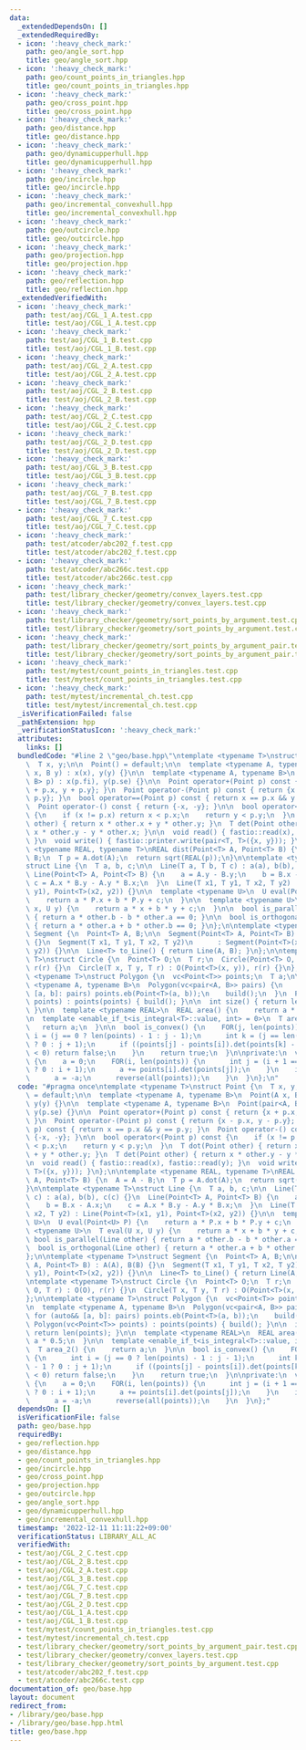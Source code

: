 ```yaml
---
data:
  _extendedDependsOn: []
  _extendedRequiredBy:
  - icon: ':heavy_check_mark:'
    path: geo/angle_sort.hpp
    title: geo/angle_sort.hpp
  - icon: ':heavy_check_mark:'
    path: geo/count_points_in_triangles.hpp
    title: geo/count_points_in_triangles.hpp
  - icon: ':heavy_check_mark:'
    path: geo/cross_point.hpp
    title: geo/cross_point.hpp
  - icon: ':heavy_check_mark:'
    path: geo/distance.hpp
    title: geo/distance.hpp
  - icon: ':heavy_check_mark:'
    path: geo/dynamicupperhull.hpp
    title: geo/dynamicupperhull.hpp
  - icon: ':heavy_check_mark:'
    path: geo/incircle.hpp
    title: geo/incircle.hpp
  - icon: ':heavy_check_mark:'
    path: geo/incremental_convexhull.hpp
    title: geo/incremental_convexhull.hpp
  - icon: ':heavy_check_mark:'
    path: geo/outcircle.hpp
    title: geo/outcircle.hpp
  - icon: ':heavy_check_mark:'
    path: geo/projection.hpp
    title: geo/projection.hpp
  - icon: ':heavy_check_mark:'
    path: geo/reflection.hpp
    title: geo/reflection.hpp
  _extendedVerifiedWith:
  - icon: ':heavy_check_mark:'
    path: test/aoj/CGL_1_A.test.cpp
    title: test/aoj/CGL_1_A.test.cpp
  - icon: ':heavy_check_mark:'
    path: test/aoj/CGL_1_B.test.cpp
    title: test/aoj/CGL_1_B.test.cpp
  - icon: ':heavy_check_mark:'
    path: test/aoj/CGL_2_A.test.cpp
    title: test/aoj/CGL_2_A.test.cpp
  - icon: ':heavy_check_mark:'
    path: test/aoj/CGL_2_B.test.cpp
    title: test/aoj/CGL_2_B.test.cpp
  - icon: ':heavy_check_mark:'
    path: test/aoj/CGL_2_C.test.cpp
    title: test/aoj/CGL_2_C.test.cpp
  - icon: ':heavy_check_mark:'
    path: test/aoj/CGL_2_D.test.cpp
    title: test/aoj/CGL_2_D.test.cpp
  - icon: ':heavy_check_mark:'
    path: test/aoj/CGL_3_B.test.cpp
    title: test/aoj/CGL_3_B.test.cpp
  - icon: ':heavy_check_mark:'
    path: test/aoj/CGL_7_B.test.cpp
    title: test/aoj/CGL_7_B.test.cpp
  - icon: ':heavy_check_mark:'
    path: test/aoj/CGL_7_C.test.cpp
    title: test/aoj/CGL_7_C.test.cpp
  - icon: ':heavy_check_mark:'
    path: test/atcoder/abc202_f.test.cpp
    title: test/atcoder/abc202_f.test.cpp
  - icon: ':heavy_check_mark:'
    path: test/atcoder/abc266c.test.cpp
    title: test/atcoder/abc266c.test.cpp
  - icon: ':heavy_check_mark:'
    path: test/library_checker/geometry/convex_layers.test.cpp
    title: test/library_checker/geometry/convex_layers.test.cpp
  - icon: ':heavy_check_mark:'
    path: test/library_checker/geometry/sort_points_by_argument.test.cpp
    title: test/library_checker/geometry/sort_points_by_argument.test.cpp
  - icon: ':heavy_check_mark:'
    path: test/library_checker/geometry/sort_points_by_argument_pair.test.cpp
    title: test/library_checker/geometry/sort_points_by_argument_pair.test.cpp
  - icon: ':heavy_check_mark:'
    path: test/mytest/count_points_in_triangles.test.cpp
    title: test/mytest/count_points_in_triangles.test.cpp
  - icon: ':heavy_check_mark:'
    path: test/mytest/incremental_ch.test.cpp
    title: test/mytest/incremental_ch.test.cpp
  _isVerificationFailed: false
  _pathExtension: hpp
  _verificationStatusIcon: ':heavy_check_mark:'
  attributes:
    links: []
  bundledCode: "#line 2 \"geo/base.hpp\"\ntemplate <typename T>\nstruct Point {\n\
    \  T x, y;\n\n  Point() = default;\n\n  template <typename A, typename B>\n  Point(A\
    \ x, B y) : x(x), y(y) {}\n\n  template <typename A, typename B>\n  Point(pair<A,\
    \ B> p) : x(p.fi), y(p.se) {}\n\n  Point operator+(Point p) const { return {x\
    \ + p.x, y + p.y}; }\n  Point operator-(Point p) const { return {x - p.x, y -\
    \ p.y}; }\n  bool operator==(Point p) const { return x == p.x && y == p.y; }\n\
    \  Point operator-() const { return {-x, -y}; }\n\n  bool operator<(Point p) const\
    \ {\n    if (x != p.x) return x < p.x;\n    return y < p.y;\n  }\n  T dot(Point\
    \ other) { return x * other.x + y * other.y; }\n  T det(Point other) { return\
    \ x * other.y - y * other.x; }\n\n  void read() { fastio::read(x), fastio::read(y);\
    \ }\n  void write() { fastio::printer.write(pair<T, T>({x, y})); }\n};\n\ntemplate\
    \ <typename REAL, typename T>\nREAL dist(Point<T> A, Point<T> B) {\n  A = A -\
    \ B;\n  T p = A.dot(A);\n  return sqrt(REAL(p));\n}\n\ntemplate <typename T>\n\
    struct Line {\n  T a, b, c;\n\n  Line(T a, T b, T c) : a(a), b(b), c(c) {}\n \
    \ Line(Point<T> A, Point<T> B) {\n    a = A.y - B.y;\n    b = B.x - A.x;\n   \
    \ c = A.x * B.y - A.y * B.x;\n  }\n  Line(T x1, T y1, T x2, T y2) : Line(Point<T>(x1,\
    \ y1), Point<T>(x2, y2)) {}\n\n  template <typename U>\n  U eval(Point<U> P) {\n\
    \    return a * P.x + b * P.y + c;\n  }\n\n  template <typename U>\n  T eval(U\
    \ x, U y) {\n    return a * x + b * y + c;\n  }\n\n  bool is_parallel(Line other)\
    \ { return a * other.b - b * other.a == 0; }\n\n  bool is_orthogonal(Line other)\
    \ { return a * other.a + b * other.b == 0; }\n};\n\ntemplate <typename T>\nstruct\
    \ Segment {\n  Point<T> A, B;\n\n  Segment(Point<T> A, Point<T> B) : A(A), B(B)\
    \ {}\n  Segment(T x1, T y1, T x2, T y2)\n      : Segment(Point<T>(x1, y1), Point<T>(x2,\
    \ y2)) {}\n\n  Line<T> to_Line() { return Line(A, B); }\n};\n\ntemplate <typename\
    \ T>\nstruct Circle {\n  Point<T> O;\n  T r;\n  Circle(Point<T> O, T r) : O(O),\
    \ r(r) {}\n  Circle(T x, T y, T r) : O(Point<T>(x, y)), r(r) {}\n};\n\ntemplate\
    \ <typename T>\nstruct Polygon {\n  vc<Point<T>> points;\n  T a;\n\n  template\
    \ <typename A, typename B>\n  Polygon(vc<pair<A, B>> pairs) {\n    for (auto&&\
    \ [a, b]: pairs) points.eb(Point<T>(a, b));\n    build();\n  }\n  Polygon(vc<Point<T>>\
    \ points) : points(points) { build(); }\n\n  int size() { return len(points);\
    \ }\n\n  template <typename REAL>\n  REAL area() {\n    return a * 0.5;\n  }\n\
    \n  template <enable_if_t<is_integral<T>::value, int> = 0>\n  T area_2() {\n \
    \   return a;\n  }\n\n  bool is_convex() {\n    FOR(j, len(points)) {\n      int\
    \ i = (j == 0 ? len(points) - 1 : j - 1);\n      int k = (j == len(points) - 1\
    \ ? 0 : j + 1);\n      if ((points[j] - points[i]).det(points[k] - points[j])\
    \ < 0) return false;\n    }\n    return true;\n  }\n\nprivate:\n  void build()\
    \ {\n    a = 0;\n    FOR(i, len(points)) {\n      int j = (i + 1 == len(points)\
    \ ? 0 : i + 1);\n      a += points[i].det(points[j]);\n    }\n    if (a < 0) {\n\
    \      a = -a;\n      reverse(all(points));\n    }\n  }\n};\n"
  code: "#pragma once\ntemplate <typename T>\nstruct Point {\n  T x, y;\n\n  Point()\
    \ = default;\n\n  template <typename A, typename B>\n  Point(A x, B y) : x(x),\
    \ y(y) {}\n\n  template <typename A, typename B>\n  Point(pair<A, B> p) : x(p.fi),\
    \ y(p.se) {}\n\n  Point operator+(Point p) const { return {x + p.x, y + p.y};\
    \ }\n  Point operator-(Point p) const { return {x - p.x, y - p.y}; }\n  bool operator==(Point\
    \ p) const { return x == p.x && y == p.y; }\n  Point operator-() const { return\
    \ {-x, -y}; }\n\n  bool operator<(Point p) const {\n    if (x != p.x) return x\
    \ < p.x;\n    return y < p.y;\n  }\n  T dot(Point other) { return x * other.x\
    \ + y * other.y; }\n  T det(Point other) { return x * other.y - y * other.x; }\n\
    \n  void read() { fastio::read(x), fastio::read(y); }\n  void write() { fastio::printer.write(pair<T,\
    \ T>({x, y})); }\n};\n\ntemplate <typename REAL, typename T>\nREAL dist(Point<T>\
    \ A, Point<T> B) {\n  A = A - B;\n  T p = A.dot(A);\n  return sqrt(REAL(p));\n\
    }\n\ntemplate <typename T>\nstruct Line {\n  T a, b, c;\n\n  Line(T a, T b, T\
    \ c) : a(a), b(b), c(c) {}\n  Line(Point<T> A, Point<T> B) {\n    a = A.y - B.y;\n\
    \    b = B.x - A.x;\n    c = A.x * B.y - A.y * B.x;\n  }\n  Line(T x1, T y1, T\
    \ x2, T y2) : Line(Point<T>(x1, y1), Point<T>(x2, y2)) {}\n\n  template <typename\
    \ U>\n  U eval(Point<U> P) {\n    return a * P.x + b * P.y + c;\n  }\n\n  template\
    \ <typename U>\n  T eval(U x, U y) {\n    return a * x + b * y + c;\n  }\n\n \
    \ bool is_parallel(Line other) { return a * other.b - b * other.a == 0; }\n\n\
    \  bool is_orthogonal(Line other) { return a * other.a + b * other.b == 0; }\n\
    };\n\ntemplate <typename T>\nstruct Segment {\n  Point<T> A, B;\n\n  Segment(Point<T>\
    \ A, Point<T> B) : A(A), B(B) {}\n  Segment(T x1, T y1, T x2, T y2)\n      : Segment(Point<T>(x1,\
    \ y1), Point<T>(x2, y2)) {}\n\n  Line<T> to_Line() { return Line(A, B); }\n};\n\
    \ntemplate <typename T>\nstruct Circle {\n  Point<T> O;\n  T r;\n  Circle(Point<T>\
    \ O, T r) : O(O), r(r) {}\n  Circle(T x, T y, T r) : O(Point<T>(x, y)), r(r) {}\n\
    };\n\ntemplate <typename T>\nstruct Polygon {\n  vc<Point<T>> points;\n  T a;\n\
    \n  template <typename A, typename B>\n  Polygon(vc<pair<A, B>> pairs) {\n   \
    \ for (auto&& [a, b]: pairs) points.eb(Point<T>(a, b));\n    build();\n  }\n \
    \ Polygon(vc<Point<T>> points) : points(points) { build(); }\n\n  int size() {\
    \ return len(points); }\n\n  template <typename REAL>\n  REAL area() {\n    return\
    \ a * 0.5;\n  }\n\n  template <enable_if_t<is_integral<T>::value, int> = 0>\n\
    \  T area_2() {\n    return a;\n  }\n\n  bool is_convex() {\n    FOR(j, len(points))\
    \ {\n      int i = (j == 0 ? len(points) - 1 : j - 1);\n      int k = (j == len(points)\
    \ - 1 ? 0 : j + 1);\n      if ((points[j] - points[i]).det(points[k] - points[j])\
    \ < 0) return false;\n    }\n    return true;\n  }\n\nprivate:\n  void build()\
    \ {\n    a = 0;\n    FOR(i, len(points)) {\n      int j = (i + 1 == len(points)\
    \ ? 0 : i + 1);\n      a += points[i].det(points[j]);\n    }\n    if (a < 0) {\n\
    \      a = -a;\n      reverse(all(points));\n    }\n  }\n};"
  dependsOn: []
  isVerificationFile: false
  path: geo/base.hpp
  requiredBy:
  - geo/reflection.hpp
  - geo/distance.hpp
  - geo/count_points_in_triangles.hpp
  - geo/incircle.hpp
  - geo/cross_point.hpp
  - geo/projection.hpp
  - geo/outcircle.hpp
  - geo/angle_sort.hpp
  - geo/dynamicupperhull.hpp
  - geo/incremental_convexhull.hpp
  timestamp: '2022-12-11 11:11:22+09:00'
  verificationStatus: LIBRARY_ALL_AC
  verifiedWith:
  - test/aoj/CGL_2_C.test.cpp
  - test/aoj/CGL_2_B.test.cpp
  - test/aoj/CGL_2_A.test.cpp
  - test/aoj/CGL_3_B.test.cpp
  - test/aoj/CGL_7_C.test.cpp
  - test/aoj/CGL_7_B.test.cpp
  - test/aoj/CGL_2_D.test.cpp
  - test/aoj/CGL_1_A.test.cpp
  - test/aoj/CGL_1_B.test.cpp
  - test/mytest/count_points_in_triangles.test.cpp
  - test/mytest/incremental_ch.test.cpp
  - test/library_checker/geometry/sort_points_by_argument_pair.test.cpp
  - test/library_checker/geometry/convex_layers.test.cpp
  - test/library_checker/geometry/sort_points_by_argument.test.cpp
  - test/atcoder/abc202_f.test.cpp
  - test/atcoder/abc266c.test.cpp
documentation_of: geo/base.hpp
layout: document
redirect_from:
- /library/geo/base.hpp
- /library/geo/base.hpp.html
title: geo/base.hpp
---
```

